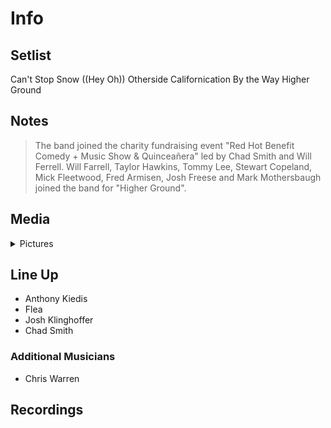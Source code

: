 # Info

## Setlist

Can't Stop
Snow ((Hey Oh))
Otherside
Californication
By the Way
Higher Ground

## Notes

> The band joined the charity fundraising event "Red Hot Benefit Comedy + Music Show & Quinceañera" led by Chad Smith and Will Ferrell. Will Farrell, Taylor Hawkins, Tommy Lee, Stewart Copeland, Mick Fleetwood, Fred Armisen, Josh Freese and Mark Mothersbaugh joined the band for "Higher Ground".

## Media 

<details>
  <summary>Pictures</summary>
  <!--<img alt="Setlist" title="Setlist" src="_.jpg" height="200" />
  <img alt="Clipping" title="Clipping" src="_.jpg" height="200" />
  <img alt="Flyer" title="Flyer" src="_.jpg" height="200" />-->
</details>

## Line Up

* Anthony Kiedis
* Flea
* Josh Klinghoffer
* Chad Smith

### Additional Musicians

* Chris Warren

## Recordings
